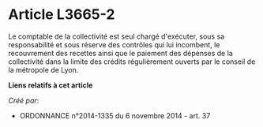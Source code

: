 # Article L3665-2

Le comptable de la collectivité est seul chargé d'exécuter, sous sa responsabilité et sous réserve des contrôles qui lui
incombent, le recouvrement des recettes ainsi que le paiement des dépenses de la collectivité dans la limite des crédits
régulièrement ouverts par le conseil de la métropole de Lyon.

**Liens relatifs à cet article**

_Créé par_:

  - ORDONNANCE n°2014-1335 du 6 novembre 2014 - art. 37
